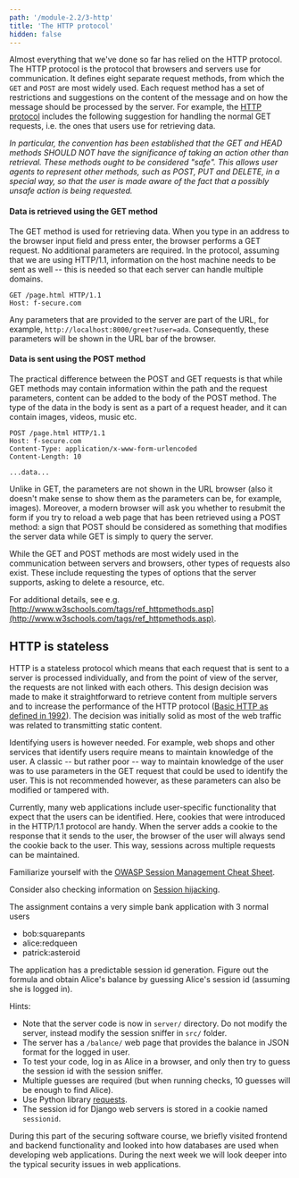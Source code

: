 ```yaml
---
path: '/module-2.2/3-http'
title: 'The HTTP protocol'
hidden: false
---
```



Almost everything that we've done so far has relied on the HTTP protocol. The
HTTP protocol is the protocol that browsers and servers use for communication.
It defines eight separate request methods, from which the `GET` and `POST` are
most widely used. Each request method has a set of restrictions and suggestions
on the content of the message and on how the message should be processed by the
server. For example, the [HTTP protocol](https://www.w3.org/Protocols/rfc2616/rfc2616-sec9.html)
includes the following suggestion for handling the normal GET requests, i.e.
the ones that users use for retrieving data.

_In particular, the convention has been established that the GET and HEAD
methods SHOULD NOT have the significance of taking an action other than
retrieval. These methods ought to be considered "safe". This allows user agents
to represent other methods, such as POST, PUT and DELETE, in a special way, so
that the user is made aware of the fact that a possibly unsafe action is being
requested._

#### Data is retrieved using the GET method

The GET method is used for retrieving data. When you type in an address to the
browser input field and press enter, the browser performs a GET request. No
additional parameters are required. In the protocol, assuming that we are using
HTTP/1.1, information on the host machine needs to be sent as well -- this is
needed so that each server can handle multiple domains.

```HTTP
GET /page.html HTTP/1.1
Host: f-secure.com

```

Any parameters that are provided to the server are part of the URL, for
example, `http://localhost:8000/greet?user=ada`.  Consequently, these
parameters will be shown in the URL bar of the browser.



#### Data is sent using the POST method

The practical difference between the POST and GET requests is that while GET
methods may contain information within the path and the request parameters,
content can be added to the body of the POST method. The type of the data in
the body is sent as a part of a request header, and it can contain images,
videos, music etc.

```HTTP
POST /page.html HTTP/1.1
Host: f-secure.com
Content-Type: application/x-www-form-urlencoded
Content-Length: 10

...data...
```

Unlike in GET, the parameters are not shown in the URL browser (also it doesn't make sense
to show them as the parameters can be, for example, images). Moreover, a modern browser
will ask you whether to resubmit the form if you try to reload a web page that has been
retrieved using a POST method: a sign that POST should be considered as something that modifies
the server data while GET is simply to query the server. 

<text-box variant=emph name="Other request methods">

While the GET and POST methods are most widely used in the communication
between servers and browsers, other types of requests also exist. These include
requesting the types of options that the server supports, asking to delete a
resource, etc.

For additional details, see e.g.
[http://www.w3schools.com/tags/ref_httpmethods.asp](http://www.w3schools.com/tags/ref_httpmethods.asp).

</text-box>


## HTTP is stateless

HTTP is a stateless protocol which means that each request that is sent to a
server is processed individually, and from the point of view of the server, the
requests are not linked with each others. This design decision was made to make
it straightforward to retrieve content from multiple servers and to increase
the performance of the HTTP protocol ([Basic HTTP as defined in
1992](https://www.w3.org/Protocols/HTTP/HTTP2.html)). The decision was
initially solid as most of the web traffic was related to transmitting static
content.

Identifying users is however needed. For example, web shops and other services
that identify users require means to maintain knowledge of the user. A classic
-- but rather poor -- way to maintain knowledge of the user was to use
parameters in the GET request that could be used to identify the user. This is
not recommended however, as these parameters can also be modified or tampered
with.

Currently, many web applications include user-specific functionality that
expect that the users can be identified. Here, cookies that were introduced in
the HTTP/1.1 protocol are handy. When the server adds a cookie to the response
that it sends to the user, the browser of the user will always send the cookie
back to the user. This way, sessions across multiple requests can be
maintained.

<text-box variant=emph name="Session Management Cheat Sheet">

Familiarize yourself with the [OWASP Session Management Cheat
Sheet](https://cheatsheetseries.owasp.org/cheatsheets/Session_Management_Cheat_Sheet.html). 

Consider also checking information on [Session hijacking](https://en.wikipedia.org/wiki/Session_hijacking).

</text-box>



<programming-exercise name="Bank heist" tmcname="part2-13.sessionhijack">

The assignment contains a very simple bank application with 3 normal users

* bob:squarepants
* alice:redqueen
* patrick:asteroid

The application has a predictable session id generation.
Figure out the formula and obtain Alice's balance by guessing Alice's session id (assuming she is logged in).

Hints:
* Note that the server code is now in `server/` directory. Do not modify the server, instead modify the session sniffer in `src/` folder.
* The server has a `/balance/` web page that provides the balance in JSON format for the logged in user.
* To test your code, log in as Alice in a browser, and only then try to guess the session id with the session sniffer.
* Multiple guesses are required (but when running checks, 10 guesses will be enough to find Alice).
* Use Python library [requests](https://www.w3schools.com/python/ref_requests_get.asp).
* The session id for Django web servers is stored in a cookie named `sessionid`.


</programming-exercise>


During this part of the securing software course, we briefly visited frontend
and backend functionality and looked into how databases are used when
developing web applications. During the next week we will look deeper into the
typical security issues in web applications.

